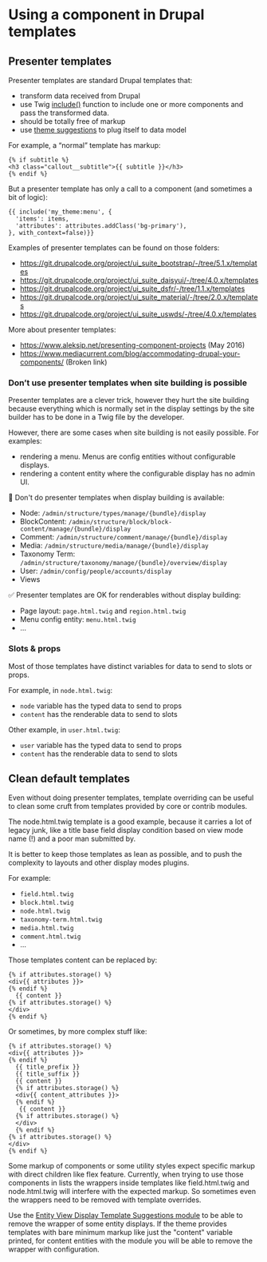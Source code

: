 # Using a component in Drupal templates

## Presenter templates

Presenter templates are standard Drupal templates that:

- transform data received from Drupal
- use Twig [include()](http://twig.sensiolabs.org/doc/function/include.html) function to include one or more components and pass the transformed data.
- should be totally free of markup
- use [theme suggestions](https://www.drupal.org/docs/8/theming/twig/twig-template-naming-conventions) to plug itself to data model

For example, a “normal” template has markup:

```twig
{% if subtitle %}
<h3 class="callout__subtitle">{{ subtitle }}</h3>
{% endif %}
```

But a presenter template has only a call to a component (and sometimes a bit of logic):

```twig
{{ include('my_theme:menu', {
  'items': items,
  'attributes': attributes.addClass('bg-primary'),
}, with_context=false)}}
```

Examples of presenter templates can be found on those folders:

- https://git.drupalcode.org/project/ui_suite_bootstrap/-/tree/5.1.x/templates
- https://git.drupalcode.org/project/ui_suite_daisyui/-/tree/4.0.x/templates
- https://git.drupalcode.org/project/ui_suite_dsfr/-/tree/1.1.x/templates
- https://git.drupalcode.org/project/ui_suite_material/-/tree/2.0.x/templates
- https://git.drupalcode.org/project/ui_suite_uswds/-/tree/4.0.x/templates

More about presenter templates:

- https://www.aleksip.net/presenting-component-projects (May 2016)
- https://www.mediacurrent.com/blog/accommodating-drupal-your-components/ (Broken link)

### Don’t use presenter templates when site building is possible

Presenter templates are a clever trick, however they hurt the site building because everything which is normally set in the display settings by the site builder has to be done in a Twig file by the developer.

However, there are some cases when site building is not easily possible. For examples:

- rendering a menu. Menus are config entities without configurable displays.
- rendering a content entity where the configurable display has no admin UI.

🚫 Don't do presenter templates when display building is available:

- Node: `/admin/structure/types/manage/{bundle}/display`
- BlockContent: `/admin/structure/block/block-content/manage/{bundle}/display`
- Comment: `/admin/structure/comment/manage/{bundle}/display`
- Media: `/admin/structure/media/manage/{bundle}/display`
- Taxonomy Term: `/admin/structure/taxonomy/manage/{bundle}/overview/display`
- User: `/admin/config/people/accounts/display`
- Views

✅ Presenter templates are OK for renderables without display building:

- Page layout: `page.html.twig` and `region.html.twig`
- Menu config entity: `menu.html.twig`
- ...

### Slots & props

Most of those templates have distinct variables for data to send to slots or props.

For example, in `node.html.twig`:

- `node` variable has the typed data to send to props
- `content` has the renderable data to send to slots

Other example, in `user.html.twig`:

- `user` variable has the typed data to send to props
- `content` has the renderable data to send to slots

## Clean default templates

Even without doing presenter templates, template overriding can be useful to clean some cruft from templates provided by core or contrib modules.

The node.html.twig template is a good example, because it carries a lot of legacy junk, like a title base field display condition based on view mode name (!) and a poor man submitted by.

It is better to keep those templates as lean as possible, and to push the complexity to layouts and other display modes plugins.

For example:

- `field.html.twig`
- `block.html.twig`
- `node.html.twig`
- `taxonomy-term.html.twig`
- `media.html.twig`
- `comment.html.twig`
- ...

Those templates content can be replaced by:

```twig
{% if attributes.storage() %}
<div{{ attributes }}>
{% endif %}
  {{ content }}
{% if attributes.storage() %}
</div>
{% endif %}
```

Or sometimes, by more complex stuff like:

```twig
{% if attributes.storage() %}
<div{{ attributes }}>
{% endif %}
  {{ title_prefix }}
  {{ title_suffix }}
  {{ content }}
  {% if attributes.storage() %}
  <div{{ content_attributes }}>
  {% endif %}
   {{ content }}
  {% if attributes.storage() %}
  </div>
  {% endif %}
{% if attributes.storage() %}
</div>
{% endif %}
```

Some markup of components or some utility styles expect specific markup with direct children like flex feature. Currently, when trying to use those components in lists the wrappers inside templates like field.html.twig and node.html.twig will interfere with the expected markup. So sometimes even the wrappers need to be removed with template overrides.

Use the [Entity View Display Template Suggestions module](https://www.drupal.org/project/entity_vdts) to be able to remove the wrapper of some entity displays. If the theme provides templates with bare minimum markup like just the "content" variable printed, for content entities with the module you will be able to remove the wrapper with configuration.
